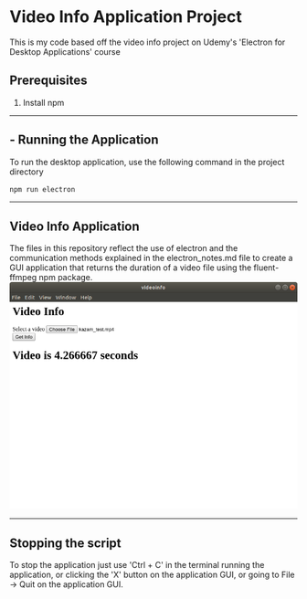 # Video Info Application Project
This is my code based off the video info project on Udemy's 'Electron for Desktop Applications' course 

## Prerequisites
1. Install npm

<hr>

## - Running the Application
To run the desktop application, use the following command in the project directory
```bash
npm run electron
```
<hr>

## Video Info Application
The files in this repository reflect the use of electron and the communication methods explained in the electron_notes.md file to create a GUI application that returns the duration of a video file using the fluent-ffmpeg npm package.
![~image of GUI for Video Info Application~](images/electron_video_info_application.png)

<hr>

## Stopping the script
To stop the application just use 'Ctrl + C' in the terminal running the application, or clicking the 'X' button on the application GUI, or going to File -> Quit on the application GUI.
